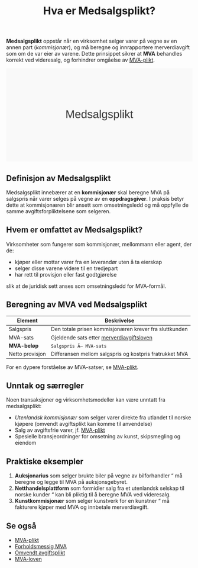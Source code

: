 ﻿---
title: "Hva er Medsalgsplikt?"
seoTitle: "Medsalgsplikt | Når kommisjonær må beregne MVA"
description: "Medsalgsplikt oppstår når en kommisjonær selger varer på vegne av en oppdragsgiver og må beregne og rapportere MVA som om de var eier av varene. Ordningen sikrer korrekt avgiftsbehandling."
summary: "Definisjon av medsalgsplikt, hvem som omfattes, MVA-beregning og vanlige unntak."
---

**Medsalgsplikt** oppstår når en virksomhet selger varer på vegne av en annen part (*kommisjonær*), og må beregne og innrapportere merverdiavgift som om de var eier av varene. Dette prinsippet sikrer at **MVA** behandles korrekt ved videresalg, og forhindrer omgåelse av [MVA-plikt](/blogs/regnskap/mva-plikt "MVA-plikt").

![Illustrasjon av Medsalgsplikt](medsalgsplikt-image.svg)

## Definisjon av Medsalgsplikt

Medsalgsplikt innebærer at en **kommisjonær** skal beregne MVA på salgspris når varer selges på vegne av en **oppdragsgiver**. I praksis betyr dette at kommisjonæren blir ansett som omsetningsledd og må oppfylle de samme avgiftsforpliktelsene som selgeren.

## Hvem er omfattet av Medsalgsplikt?

Virksomheter som fungerer som kommisjonær, mellommann eller agent, der de:

* kjøper eller mottar varer fra en leverandør uten å ta eierskap
* selger disse varene videre til en tredjepart
* har rett til provisjon eller fast godtgjørelse

slik at de juridisk sett anses som omsetningsledd for MVA-formål.

## Beregning av MVA ved Medsalgsplikt

| Element         | Beskrivelse                                                      |
|-----------------|------------------------------------------------------------------|
| Salgspris       | Den totale prisen kommisjonæren krever fra sluttkunden           |
| MVA-sats        | Gjeldende sats etter [merverdiavgiftsloven](/blogs/regnskap/mva-loven "Mva-loven") |
| **MVA-beløp**   | `Salgspris Ã— MVA-sats`                                           |
| Netto provisjon | Differansen mellom salgspris og kostpris fratrukket MVA          |

For en dypere forståelse av MVA-satser, se [MVA-plikt](/blogs/regnskap/mva-plikt "MVA-plikt").

## Unntak og særregler

Noen transaksjoner og virksomhetsmodeller kan være unntatt fra medsalgsplikt:

* *Utenlandsk kommisjonær* som selger varer direkte fra utlandet til norske kjøpere (omvendt avgiftsplikt kan komme til anvendelse)
* Salg av avgiftsfrie varer, jf. [MVA-plikt](/blogs/regnskap/mva-plikt "MVA-plikt")
* Spesielle bransjeordninger for omsetning av kunst, skipsmegling og eiendom

## Praktiske eksempler

1. **Auksjonarius** som selger brukte biler på vegne av bilforhandler “ må beregne og legge til MVA på auksjonsgebyret.
2. **Netthandelsplattform** som formidler salg fra et utenlandsk selskap til norske kunder “ kan bli pliktig til å beregne MVA ved videresalg.
3. **Kunstkommisjonær** som selger kunstverk for en kunstner “ må fakturere kjøper med MVA og innbetale merverdiavgift.

## Se også

- [MVA-plikt](/blogs/regnskap/mva-plikt "MVA-plikt")
- [Forholdsmessig MVA](/blogs/regnskap/forholdsmessig-mva "Forholdsmessig MVA")
- [Omvendt avgiftsplikt](/blogs/regnskap/omvendt-avgiftsplikt "Omvendt avgiftsplikt")
- [MVA-loven](/blogs/regnskap/mva-loven "Mva-loven")










